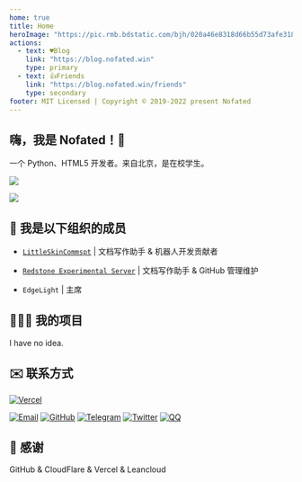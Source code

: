 ```yaml
---
home: true
title: Home
heroImage: "https://pic.rmb.bdstatic.com/bjh/020a46e8318d66b55d73afe31805d653.jpeg"
actions:
  - text: ♥️Blog
    link: "https://blog.nofated.win"
    type: primary
  - text: 👍Friends
    link: "https://blog.nofated.win/friends"
    type: secondary
footer: MIT Licensed | Copyright © 2019-2022 present Nofated
---
```


## 嗨，我是 Nofated！👋

一个 Python、HTML5 开发者。来自北京，是在校学生。

![](https://img.shields.io/website?down_message=Offline&label=blog.nofated.win&style=for-the-badge&up_message=Online&url=https://blog.nofated.win)

![](https://img.shields.io/badge/EMAIL-nofated095@outlook.com-informational?style=for-the-badge&link=mailto:nofated095@outlook.com)

## 🏢 我是以下组织的成员

- [`LittleSkinCommspt`](https://github.com/LittleSkinCommspt) | 文档写作助手 & 机器人开发贡献者

- [`Redstone Experimental Server`](https://remsmc.github.io) | 文档写作助手 & GitHub 管理维护

- `EdgeLight` | 主席

## 🧑🏻‍💻 我的项目

I have no idea.

## ✉️ 联系方式


[![Vercel](https://vercel.com/button)](https://vercel.com/import/project?template=https://github.com/walinejs/waline/tree/main/example)


[![Email](https://img.shields.io/badge/EMAIL-nofated095@outlook.com-informational?style=for-the-badge)](mailto:nofated095@outlook.com)
[![GitHub](https://img.shields.io/badge/Github-Nofated095-181717?style=for-the-badge&logo=github)](https://github.com/Nofated095)
[![Telegram](https://img.shields.io/badge/Telegram-Nofated-26a5e4?style=for-the-badge&logo=telegram)](https://t.me/Nofated)
[![Twitter](https://img.shields.io/badge/Twitter-Nofated095-1da1f2?style=for-the-badge&logo=twitter)](https://twitter.com/nofated095)
[![QQ](https://img.shields.io/badge/QQ-2032025551-eb1923?style=for-the-badge&logo=tencentqq)](https://qm.qq.com/cgi-bin/qm/qr?k=E6GfcgEdEUN6Hv14D24W_GQlGdAATQ0F&noverify=0)

## 🎉 感谢

GitHub & CloudFlare & Vercel & Leancloud
